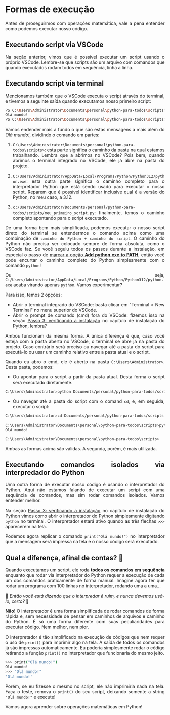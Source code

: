 # Formas de execução

<div style="text-align: justify">

Antes de proseguirmos com operações matemática, vale a pena entender como podemos executar nosso código.

## Executando script via VSCode

Na seção anterior, vimos que é possível executar um script usando o próprio VSCode. Lembre-se que scripts são um arquivo com comandos que quando executados rodam todos em sequência, linha a linha.

## Executando script via terminal

Mencionamos também que o VSCode executa o script através do terminal, e tivemos a seguinte saída quando executamos nosso primeiro script:

```bash
PS C:\Users\Administrator\Documents\personal\python-para-todos\scripts> & C:/Users/Administrator/AppData/Local/Programs/Python/Python312/python.exe c:/Users/Administrator/Documents/personal/python-para-todos/scripts/meu_primeiro_script.py
Olá mundo!
PS C:\Users\Administrator\Documents\personal\python-para-todos\scripts>
```

Vamos endender mais a fundo o que são estas mensagens a mais além do *Olá mundo!*, dividindo o comando em partes:

1. `C:\Users\Administrator\Documents\personal\python-para-todos\scripts>`: esta parte significa o caminho da pasta na qual estamos trabalhando. Lembra que a abrimos no VSCode? Pois bem, quando abrimos o terminal integrado no VSCode, ele já abre na pasta do projeto.

2. `C:/Users/Administrator/AppData/Local/Programs/Python/Python312/python.exe`: esta outra parte significa o caminho completo para o interpretador Python que está sendo usado para executar o nosso script. Reparem que é possível identificar inclusive qual é a versão do Python, no meu caso, a 3.12.

3. `c:/Users/Administrator/Documents/personal/python-para-todos/scripts/meu_primeiro_script.py`: finalmente, temos o caminho completo apontando para o script executado.

De uma forma bem mais simplificada, podemos executar o nosso script direto do terminal se entendermos o comando acima como uma combinação de `caminho do Python + caminho do script`. O caminho do Python não precisa ser colocado sempre de forma absoluta, como o VSCode faz. Se você seguiu todos os passos durante a instalação, em especial o passo de [marcar a opção **Add python.exe to PATH**](execute-installer), então você pode encurtar o caminho completo do Python simplesmente com o comando `python`!

Ou seja, `C:/Users/Administrator/AppData/Local/Programs/Python/Python312/python.exe` acaba virando apenas `python`. Vamos experimentar?

Para isso, temos 2 opções:

- Abrir o terminal integrado do VSCode: basta clicar em "Terminal > New Terminal" no menu superior do VSCode.
- Abrir o prompt de comando (cmd) fora do VSCode: fizemos isso na seção [Passo 3: verificando a instalação](checking-instalation) no capítulo de instalação do Python, lembra?

Ambos funcionam da mesma forma. A única diferença é que, caso você esteja com a pasta aberta no VSCode, o terminal se abre já na pasta do projeto. Caso contrário será preciso ou navegar até a pasta do script para executá-lo ou usar um caminho relativo entre a pasta atual e o script.

Quando eu abro o cmd, ele é aberto na pasta `C:\Users\Administrator>`. Desta pasta, podemos:
- Ou apontar para o script a partir da pasta atual. Desta forma o script será executado diretamente.
```bash
C:\Users\Administrator>python Documents/personal/python-para-todos/scripts/meu_primeiro_script.py`
```

- Ou navegar até a pasta do script com o comand `cd`, e, em seguida, executar o script:
```bash
C:\Users\Administrator>cd Documents/personal/python-para-todos/scripts

C:\Users\Administrator\Documents\personal\python-para-todos\scripts>python meu_primeiro_script.py
Olá mundo!

C:\Users\Administrator\Documents\personal\python-para-todos\scripts>
```

Ambas as formas acima são válidas. A segunda, porém, é mais utilizada.

## Executando comandos isolados via interpredador do Python

Uma outra forma de executar nosso código é usando o interpretador do Python. Aqui não estamos falando de executar um script com uma sequência de comandos, mas sim rodar comandos isolados. Vamos entender melhor.

Na seção [Passo 3: verificando a instalação](checking-instalation) no capítulo de instalação do Python vimos como abrir o interpretador do Python simplesmente digitando `python` no terminal. O interpretador estará ativo quando as três flechas `>>>` aparecerem na tela.

Podemos agora replicar o comando `print("Olá mundo!")` no interpretador que a mensagem será impressa na tela e o nosso código será executado.

## Qual a diferença, afinal de contas? 🤔

Quando executamos um script, ele roda **todos os comandos em sequência** enquanto que rodar via interpretador do Python requer a execução de cada um dos comandos praticamente de forma manual. Imagine agora ter que rodar um programa com 100 linhas no interpretador, rodando uma a uma...

💬 *Então você está dizendo que o interpredar é ruim, e nunca devemos usá-lo, certo?* 💬

**Não!** O interpretador é uma forma simplificada de rodar comandos de forma rápida e, sem necessidade de pensar em caminhos de arquivos e caminho do Python. É só uma forma diferente com suas peculiaridades para executar código. Nem melhor, nem pior.

O interpretador é tão simplificado na execução de códigos que nem requer o uso de `print()` para imprimir algo na tela. A saída de todos os comandos já são impressas automaticamente. Eu poderia simplesmente rodar o código retirando a função `print()` no interpretador que funcionaria do mesmo jeito.

```bash
>>> print("Olá mundo!")
Olá mundo!
>>> "Olá mundo!"
'Olá mundo!'
```

Porém, se eu fizesse o mesmo no script, ele não imprimiria nada na tela. Faça o teste, remova o `print()` do seu script, deixando somente a string `"Olá mundo!"` e execute!

Vamos agora aprender sobre operações matemáticas em Python!

</div>